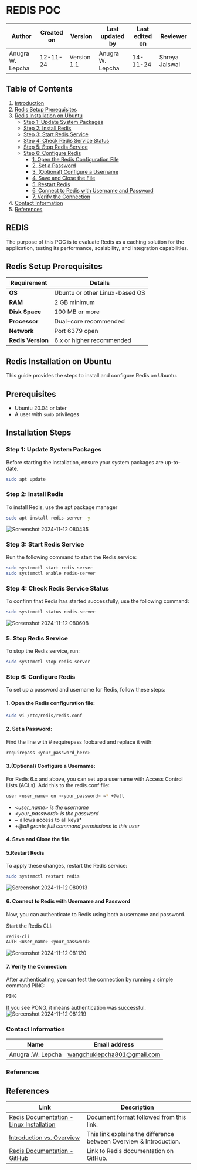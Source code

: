 # REDIS POC

| **Author**            | **Created on** | **Version** | **Last updated by**       | **Last edited on** | **Reviewer**      |
|-----------------------|----------------|-------------|----------------------------|---------------------|-------------------|
| Anugra W. Lepcha      | 12-11-24       | Version 1.1  | Anugra W. Lepcha           | 14-11-24           | Shreya Jaiswal    |

## Table of Contents

1. [Introduction](#redis)
2. [Redis Setup Prerequisites](#redis-setup-prerequisites)
3. [Redis Installation on Ubuntu](#redis-installation-on-ubuntu)
    - [Step 1: Update System Packages](#step-1-update-system-packages)
    - [Step 2: Install Redis](#step-2-install-redis)
    - [Step 3: Start Redis Service](#step-3-start-redis-service)
    - [Step 4: Check Redis Service Status](#step-4-check-redis-service-status)
    - [Step 5: Stop Redis Service](#step-5-stop-redis-service)
    - [Step 6: Configure Redis](#step-6-configure-redis)
        - [1. Open the Redis Configuration File](#1-open-the-redis-configuration-file)
        - [2. Set a Password](#2-set-a-password)
        - [3. (Optional) Configure a Username](#3-optional-configure-a-username)
        - [4. Save and Close the File](#4-save-and-close-the-file)
        - [5. Restart Redis](#5-restart-redis)
        - [6. Connect to Redis with Username and Password](#6-connect-to-redis-with-username-and-password)
        - [7. Verify the Connection](#7-verify-the-connection)
4. [Contact Information](#contact-information)
5. [References](#references)


## REDIS

The purpose of this POC is to evaluate Redis as a caching solution for the application, testing its performance, scalability, and integration capabilities.

## Redis Setup Prerequisites

| **Requirement**        | **Details**                  |
|------------------------|------------------------------|
| **OS**                 | Ubuntu or other Linux-based OS |
| **RAM**                | 2 GB minimum                 |
| **Disk Space**         | 100 MB or more               |
| **Processor**          | Dual-core recommended        |
| **Network**            | Port 6379 open               |
| **Redis Version**      | 6.x or higher recommended    |

## Redis Installation on Ubuntu

This guide provides the steps to install and configure Redis on Ubuntu.

## Prerequisites

- Ubuntu 20.04 or later
- A user with `sudo` privileges

## Installation Steps

### Step 1: Update System Packages

Before starting the installation, ensure your system packages are up-to-date.

``` bash
sudo apt update
```
### Step 2: Install Redis

To install Redis, use the apt package manager

``` bash
sudo apt install redis-server -y
```
![Screenshot 2024-11-12 080435](https://github.com/user-attachments/assets/711e4bfe-df01-443e-97d8-2a9b52678f6f)

### Step 3: Start Redis Service
Run the following command to start the Redis service:

``` bash
sudo systemctl start redis-server
sudo systemctl enable redis-server
```
### Step 4: Check Redis Service Status
To confirm that Redis has started successfully, use the following command:

``` bash
sudo systemctl status redis-server
```
![Screenshot 2024-11-12 080608](https://github.com/user-attachments/assets/44b35826-c133-466b-a9c4-d7837b35012e)

### 5. Stop Redis Service
To stop the Redis service, run:

``` bash
sudo systemctl stop redis-server
```
### Step 6: Configure Redis
To set up a password and username for Redis, follow these steps:
#### 1. Open the Redis configuration file:

``` bash
sudo vi /etc/redis/redis.conf
```
#### 2. Set a Password:
Find the line with # requirepass foobared and replace it with:

``` bash
requirepass <your_password_here>
```

#### 3.(Optional) Configure a Username:
For Redis 6.x and above, you can set up a username with Access Control Lists (ACLs). Add this to the redis.conf file:

``` bash
user <user_name> on ><your_password> ~* +@all
```
- *<user_name> is the username* 
- *<your_password> is the password*
- *~* allows access to all keys*
- *+@all grants full command permissions to this user*

#### 4. Save and Close the file.

 #### 5.Restart Redis
To apply these changes, restart the Redis service:

``` bash
sudo systemctl restart redis
```
![Screenshot 2024-11-12 080913](https://github.com/user-attachments/assets/6b42f8fb-36c4-4074-8df8-3f99b2806581)

#### 6. Connect to Redis with Username and Password
Now, you can authenticate to Redis using both a username and password.

Start the Redis CLI:

``` bash
redis-cli
AUTH <user_name> <your_password>
```
![Screenshot 2024-11-12 081120](https://github.com/user-attachments/assets/384944e8-bbba-488b-ab4a-c583fe6c33f9)


#### 7. Verify the Connection: 
After authenticating, you can test the connection by running a simple command PING:

``` bash
PING
```
If you see PONG, it means authentication was successful.
![Screenshot 2024-11-12 081219](https://github.com/user-attachments/assets/ffffcdcd-7f95-4f15-b7e0-ea175aa57b72)


### Contact Information

| **Name** | **Email address**            |
|----------|-------------------------------|
| Anugra .W. Lepcha    |  wangchuklepcha801@gmail.com           |

 
### References


## References

| Link                                                                                                           | Description                                               |
|---------------------------------------------------------------------------------------------------------------|-----------------------------------------------------------|
| [Redis Documentation - Linux Installation](https://redis.io/docs/latest/operate/oss_and_stack/install/install-redis/) | Document format followed from this link.                 |
| [Introduction vs. Overview](https://backendless.com/redis-what-it-is-what-it-does-and-why-you-should-care/) | This link explains the difference between Overview & Introduction. |
| [Redis Documentation - GitHub](https://github.com/avengers-p11/Documentation/tree/main/OT%20MS%20Understanding/Redis/Redis%20Documentation) | Link to Redis documentation on GitHub.                    |
